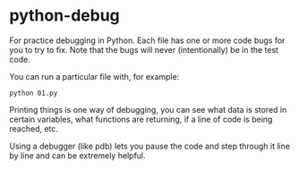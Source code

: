 # python-debug

For practice debugging in Python. Each file has one or more
code bugs for you to try to fix. Note that the bugs will never
(intentionally) be in the test code.

You can run a particular file with, for example:
```
python 01.py
```

Printing things is one way of debugging, you can see what data
is stored in certain variables, what functions are returning, if
a line of code is being reached, etc. 

Using a debugger (like pdb) lets you pause the code and step through
it line by line and can be extremely helpful.